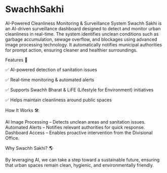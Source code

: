 # SwachhSakhi
AI-Powered Cleanliness Monitoring &amp; Surveillance System
Swachh Sakhi is an AI-driven surveillance dashboard designed to detect and monitor urban cleanliness in real-time. The system identifies unclean conditions such as garbage accumulation, sewage overflow, and blockages using advanced image processing technology. It automatically notifies municipal authorities for prompt action, ensuring cleaner and healthier surroundings.

Features 🚀

✅ AI-powered detection of sanitation issues

✅ Real-time monitoring & automated alerts

✅ Supports Swachh Bharat & LiFE (Lifestyle for Environment) initiatives

✅ Helps maintain cleanliness around public spaces

How It Works 🛠

AI Image Processing – Detects unclean areas and sanitation issues.
Automated Alerts – Notifies relevant authorities for quick response.
Dashboard Access – Enables proactive intervention from the Divisional Office.

Why Swachh Sakhi? 🌎

By leveraging AI, we can take a step toward a sustainable future, ensuring that urban spaces remain clean, hygienic, and environmentally friendly.




